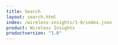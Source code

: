 ```yaml
---
title: Search
layout: search.html
index: /wireless-insights/1-0/index.json
product: Wireless Insights
productversion: "1.0"
---
```

